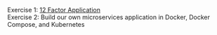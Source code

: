 Exercise 1: [12 Factor Application](https://github.com/docker/labs/tree/master/12factor)<br>
Exercise 2: Build our own microservices application in Docker, Docker Compose, and Kubernetes
